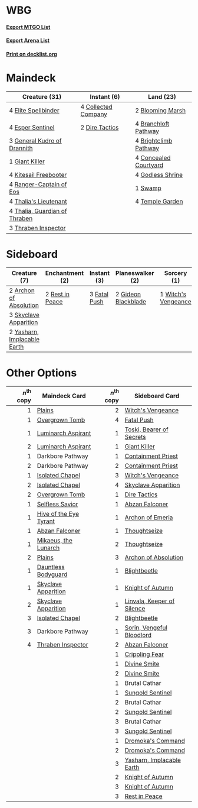# WBG

#### [Export MTGO List](../collection/WBG/WBG.txt)
#### [Export Arena List](../collection/WBG/WBG_arena.txt)
#### [Print on decklist.org](http://decklist.org/?deckmain=2%09Blooming%20Marsh%0A4%09Branchloft%20Pathway%0A4%09Brightclimb%20Pathway%0A4%09Collected%20Company%0A4%09Concealed%20Courtyard%0A2%09Dire%20Tactics%0A4%09Elite%20Spellbinder%0A4%09Esper%20Sentinel%0A3%09General%20Kudro%20of%20Drannith%0A1%09Giant%20Killer%0A4%09Godless%20Shrine%0A4%09Kitesail%20Freebooter%0A4%09Ranger-Captain%20of%20Eos%0A1%09Swamp%0A4%09Temple%20Garden%0A4%09Thalia's%20Lieutenant%0A4%09Thalia,%20Guardian%20of%20Thraben%0A3%09Thraben%20Inspector&deckside=2%09Archon%20of%20Absolution%0A3%09Fatal%20Push%0A2%09Gideon%20Blackblade%0A2%09Rest%20in%20Peace%0A3%09Skyclave%20Apparition%0A1%09Witch's%20Vengeance%0A2%09Yasharn,%20Implacable%20Earth)
# Maindeck

|                                             Creature (31)                                              |                                         Instant (6)                                          |                                           Land (23)                                            |
|--------------------------------------------------------------------------------------------------------|----------------------------------------------------------------------------------------------|------------------------------------------------------------------------------------------------|
|4 [Elite Spellbinder](http://gatherer.wizards.com/Pages/Card/Details.aspx?multiverseid=513494)          |4 [Collected Company](http://gatherer.wizards.com/Pages/Card/Details.aspx?multiverseid=394519)|2 [Blooming Marsh](http://gatherer.wizards.com/Pages/Card/Details.aspx?multiverseid=417816)     |
|4 [Esper Sentinel](http://gatherer.wizards.com/Pages/Card/Details.aspx?multiverseid=522088)             |2 [Dire Tactics](http://gatherer.wizards.com/Pages/Card/Details.aspx?multiverseid=479703)     |4 [Branchloft Pathway](http://gatherer.wizards.com/Pages/Card/Details.aspx?multiverseid=491909) |
|3 [General Kudro of Drannith](http://gatherer.wizards.com/Pages/Card/Details.aspx?multiverseid=479707)  |                                                                                              |4 [Brightclimb Pathway](http://gatherer.wizards.com/Pages/Card/Details.aspx?multiverseid=491911)|
|1 [Giant Killer](http://gatherer.wizards.com/Pages/Card/Details.aspx?multiverseid=472976)               |                                                                                              |4 [Concealed Courtyard](http://gatherer.wizards.com/Pages/Card/Details.aspx?multiverseid=417818)|
|4 [Kitesail Freebooter](http://gatherer.wizards.com/Pages/Card/Details.aspx?multiverseid=435264)        |                                                                                              |4 [Godless Shrine](http://gatherer.wizards.com/Pages/Card/Details.aspx?multiverseid=405099)     |
|4 [Ranger-Captain of Eos](http://gatherer.wizards.com/Pages/Card/Details.aspx?multiverseid=463970)      |                                                                                              |1 [Swamp](http://gatherer.wizards.com/Pages/Card/Details.aspx?multiverseid=439858)              |
|4 [Thalia's Lieutenant](http://gatherer.wizards.com/Pages/Card/Details.aspx?multiverseid=409783)        |                                                                                              |4 [Temple Garden](http://gatherer.wizards.com/Pages/Card/Details.aspx?multiverseid=405112)      |
|4 [Thalia, Guardian of Thraben](http://gatherer.wizards.com/Pages/Card/Details.aspx?multiverseid=442025)|                                                                                              |                                                                                                |
|3 [Thraben Inspector](http://gatherer.wizards.com/Pages/Card/Details.aspx?multiverseid=409784)          |                                                                                              |                                                                                                |


# Sideboard

|                                             Creature (7)                                             |                                     Enchantment (2)                                      |                                      Instant (3)                                      |                                       Planeswalker (2)                                       |                                         Sorcery (1)                                          |
|------------------------------------------------------------------------------------------------------|------------------------------------------------------------------------------------------|---------------------------------------------------------------------------------------|----------------------------------------------------------------------------------------------|----------------------------------------------------------------------------------------------|
|2 [Archon of Absolution](http://gatherer.wizards.com/Pages/Card/Details.aspx?multiverseid=472965)     |2 [Rest in Peace](http://gatherer.wizards.com/Pages/Card/Details.aspx?multiverseid=442021)|3 [Fatal Push](http://gatherer.wizards.com/Pages/Card/Details.aspx?multiverseid=423724)|2 [Gideon Blackblade](http://gatherer.wizards.com/Pages/Card/Details.aspx?multiverseid=463943)|1 [Witch's Vengeance](http://gatherer.wizards.com/Pages/Card/Details.aspx?multiverseid=473073)|
|3 [Skyclave Apparition](http://gatherer.wizards.com/Pages/Card/Details.aspx?multiverseid=495603)      |                                                                                          |                                                                                       |                                                                                              |                                                                                              |
|2 [Yasharn, Implacable Earth](http://gatherer.wizards.com/Pages/Card/Details.aspx?multiverseid=491891)|                                                                                          |                                                                                       |                                                                                              |                                                                                              |


# Other Options

|*n*<sup>th</sup> copy|                                          Maindeck Card                                          |*n*<sup>th</sup> copy|                                           Sideboard Card                                            |
|--------------------:|-------------------------------------------------------------------------------------------------|--------------------:|-----------------------------------------------------------------------------------------------------|
|                    1|[Plains](http://gatherer.wizards.com/Pages/Card/Details.aspx?multiverseid=439856)                |                    2|[Witch's Vengeance](http://gatherer.wizards.com/Pages/Card/Details.aspx?multiverseid=473073)         |
|                    1|[Overgrown Tomb](http://gatherer.wizards.com/Pages/Card/Details.aspx?multiverseid=405103)        |                    4|[Fatal Push](http://gatherer.wizards.com/Pages/Card/Details.aspx?multiverseid=423724)                |
|                    1|[Luminarch Aspirant](http://gatherer.wizards.com/Pages/Card/Details.aspx?multiverseid=491647)    |                    1|[Toski, Bearer of Secrets](http://gatherer.wizards.com/Pages/Card/Details.aspx?multiverseid=503813)  |
|                    2|[Luminarch Aspirant](http://gatherer.wizards.com/Pages/Card/Details.aspx?multiverseid=491647)    |                    1|[Giant Killer](http://gatherer.wizards.com/Pages/Card/Details.aspx?multiverseid=472976)              |
|                    1|Darkbore Pathway                                                                                 |                    1|[Containment Priest](http://gatherer.wizards.com/Pages/Card/Details.aspx?multiverseid=389470)        |
|                    2|Darkbore Pathway                                                                                 |                    2|[Containment Priest](http://gatherer.wizards.com/Pages/Card/Details.aspx?multiverseid=389470)        |
|                    1|[Isolated Chapel](http://gatherer.wizards.com/Pages/Card/Details.aspx?multiverseid=443129)       |                    3|[Witch's Vengeance](http://gatherer.wizards.com/Pages/Card/Details.aspx?multiverseid=473073)         |
|                    2|[Isolated Chapel](http://gatherer.wizards.com/Pages/Card/Details.aspx?multiverseid=443129)       |                    4|[Skyclave Apparition](http://gatherer.wizards.com/Pages/Card/Details.aspx?multiverseid=495603)       |
|                    2|[Overgrown Tomb](http://gatherer.wizards.com/Pages/Card/Details.aspx?multiverseid=405103)        |                    1|[Dire Tactics](http://gatherer.wizards.com/Pages/Card/Details.aspx?multiverseid=479703)              |
|                    1|[Selfless Savior](http://gatherer.wizards.com/Pages/Card/Details.aspx?multiverseid=485359)       |                    1|[Abzan Falconer](http://gatherer.wizards.com/Pages/Card/Details.aspx?multiverseid=420674)            |
|                    1|[Hive of the Eye Tyrant](http://gatherer.wizards.com/Pages/Card/Details.aspx?multiverseid=527545)|                    1|[Archon of Emeria](http://gatherer.wizards.com/Pages/Card/Details.aspx?multiverseid=495594)          |
|                    1|[Abzan Falconer](http://gatherer.wizards.com/Pages/Card/Details.aspx?multiverseid=420674)        |                    1|[Thoughtseize](http://gatherer.wizards.com/Pages/Card/Details.aspx?multiverseid=438676)              |
|                    1|[Mikaeus, the Lunarch](http://gatherer.wizards.com/Pages/Card/Details.aspx?multiverseid=247234)  |                    2|[Thoughtseize](http://gatherer.wizards.com/Pages/Card/Details.aspx?multiverseid=438676)              |
|                    2|[Plains](http://gatherer.wizards.com/Pages/Card/Details.aspx?multiverseid=439856)                |                    3|[Archon of Absolution](http://gatherer.wizards.com/Pages/Card/Details.aspx?multiverseid=472965)      |
|                    1|[Dauntless Bodyguard](http://gatherer.wizards.com/Pages/Card/Details.aspx?multiverseid=442902)   |                    1|[Blightbeetle](http://gatherer.wizards.com/Pages/Card/Details.aspx?multiverseid=466841)              |
|                    1|[Skyclave Apparition](http://gatherer.wizards.com/Pages/Card/Details.aspx?multiverseid=495603)   |                    1|[Knight of Autumn](http://gatherer.wizards.com/Pages/Card/Details.aspx?multiverseid=452933)          |
|                    2|[Skyclave Apparition](http://gatherer.wizards.com/Pages/Card/Details.aspx?multiverseid=495603)   |                    1|[Linvala, Keeper of Silence](http://gatherer.wizards.com/Pages/Card/Details.aspx?multiverseid=425838)|
|                    3|[Isolated Chapel](http://gatherer.wizards.com/Pages/Card/Details.aspx?multiverseid=443129)       |                    2|[Blightbeetle](http://gatherer.wizards.com/Pages/Card/Details.aspx?multiverseid=466841)              |
|                    3|Darkbore Pathway                                                                                 |                    1|[Sorin, Vengeful Bloodlord](http://gatherer.wizards.com/Pages/Card/Details.aspx?multiverseid=461144) |
|                    4|[Thraben Inspector](http://gatherer.wizards.com/Pages/Card/Details.aspx?multiverseid=409784)     |                    2|[Abzan Falconer](http://gatherer.wizards.com/Pages/Card/Details.aspx?multiverseid=420674)            |
|                     |                                                                                                 |                    1|[Crippling Fear](http://gatherer.wizards.com/Pages/Card/Details.aspx?multiverseid=503690)            |
|                     |                                                                                                 |                    1|[Divine Smite](http://gatherer.wizards.com/Pages/Card/Details.aspx?multiverseid=527299)              |
|                     |                                                                                                 |                    2|[Divine Smite](http://gatherer.wizards.com/Pages/Card/Details.aspx?multiverseid=527299)              |
|                     |                                                                                                 |                    1|Brutal Cathar                                                                                        |
|                     |                                                                                                 |                    1|[Sungold Sentinel](http://gatherer.wizards.com/Pages/Card/Details.aspx?multiverseid=534795)          |
|                     |                                                                                                 |                    2|Brutal Cathar                                                                                        |
|                     |                                                                                                 |                    2|[Sungold Sentinel](http://gatherer.wizards.com/Pages/Card/Details.aspx?multiverseid=534795)          |
|                     |                                                                                                 |                    3|Brutal Cathar                                                                                        |
|                     |                                                                                                 |                    3|[Sungold Sentinel](http://gatherer.wizards.com/Pages/Card/Details.aspx?multiverseid=534795)          |
|                     |                                                                                                 |                    1|[Dromoka's Command](http://gatherer.wizards.com/Pages/Card/Details.aspx?multiverseid=394558)         |
|                     |                                                                                                 |                    2|[Dromoka's Command](http://gatherer.wizards.com/Pages/Card/Details.aspx?multiverseid=394558)         |
|                     |                                                                                                 |                    3|[Yasharn, Implacable Earth](http://gatherer.wizards.com/Pages/Card/Details.aspx?multiverseid=491891) |
|                     |                                                                                                 |                    2|[Knight of Autumn](http://gatherer.wizards.com/Pages/Card/Details.aspx?multiverseid=452933)          |
|                     |                                                                                                 |                    3|[Knight of Autumn](http://gatherer.wizards.com/Pages/Card/Details.aspx?multiverseid=452933)          |
|                     |                                                                                                 |                    3|[Rest in Peace](http://gatherer.wizards.com/Pages/Card/Details.aspx?multiverseid=442021)             |

